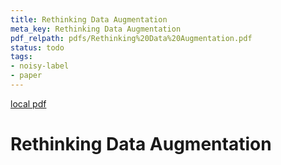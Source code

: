 ```yaml
---
title: Rethinking Data Augmentation
meta_key: Rethinking Data Augmentation
pdf_relpath: pdfs/Rethinking%20Data%20Augmentation.pdf
status: todo
tags:
- noisy-label
- paper
---
```


[local pdf](../../../pdfs/Rethinking%20Data%20Augmentation.pdf)

# Rethinking Data Augmentation
